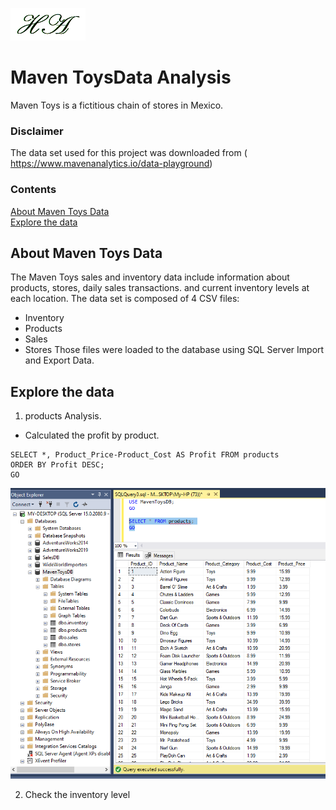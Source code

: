 

![Logo](https://github.com/hamajid/Sales_DataBase_MySQL/blob/main/Media/HA_Logo.png) 

# Maven ToysData Analysis

Maven Toys is a fictitious chain of stores in Mexico.

### Disclaimer

The data set used for this project was downloaded from ( https://www.mavenanalytics.io/data-playground)

### Contents

[About Maven Toys Data](#about-Maven-Toys-Data)<br/>
[Explore the data ](#Explore-the-data)<br/>

<a name=about-Maven-Toys-Data></a>
## About Maven Toys Data

The Maven Toys sales and inventory data include information about products, stores, daily sales transactions. and current inventory levels at each location.
The data set is composed of 4 CSV files:
- Inventory
- Products
- Sales
- Stores
Those files were loaded to the database using SQL Server Import and Export Data.

<a name=Explore-the-data></a>
## Explore the data

1. products Analysis.

- Calculated the profit by product.
```
SELECT *, Product_Price-Product_Cost AS Profit FROM products
ORDER BY Profit DESC;
GO
```
![AllProd](https://github.com/hamajid/MavenToysDataAnalysis/blob/main/Media/AllProd.PNG) 

2. Check the inventory level


